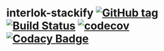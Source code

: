 # interlok-stackify [![GitHub tag](https://img.shields.io/github/tag/adaptris/interlok-stackify.svg)](https://github.com/adaptris/interlok-stackify/tags) [![Build Status](https://travis-ci.org/adaptris/interlok-stackify.svg?branch=develop)](https://travis-ci.org/adaptris/interlok-stackify) [![codecov](https://codecov.io/gh/adaptris/interlok-stackify/branch/develop/graph/badge.svg)](https://codecov.io/gh/adaptris/interlok-stackify) [![Codacy Badge](https://api.codacy.com/project/badge/Grade/b479f031a70843a295cd23fa2242d72c)](https://www.codacy.com/app/adaptris/interlok-stackify?utm_source=github.com&amp;utm_medium=referral&amp;utm_content=adaptris/interlok-stackify&amp;utm_campaign=Badge_Grade)
